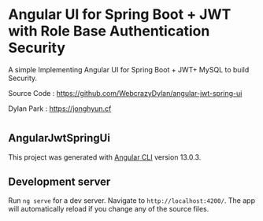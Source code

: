 # Angular UI for Spring Boot + JWT with Role Base Authentication Security

A simple Implementing Angular UI for Spring Boot + JWT+ MySQL to build Security.

Source Code : https://github.com/WebcrazyDylan/angular-jwt-spring-ui

Dylan Park : https://jonghyun.cf

#

## AngularJwtSpringUi

This project was generated with [Angular CLI](https://github.com/angular/angular-cli) version 13.0.3.

## Development server

Run `ng serve` for a dev server. Navigate to `http://localhost:4200/`. The app will automatically reload if you change any of the source files.
